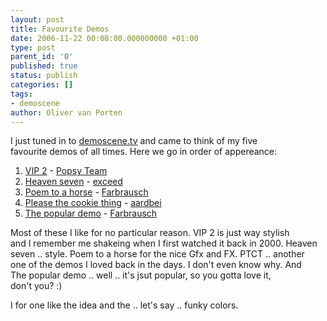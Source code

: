 ```yaml
---
layout: post
title: Favourite Demos
date: 2006-11-22 00:08:00.000000000 +01:00
type: post
parent_id: '0'
published: true
status: publish
categories: []
tags:
- demoscene
author: Oliver van Porten
---
```

I just tuned in to [demoscene.tv](http://www.demoscene.tv) and came to think of my five  
favourite demos of all times. Here we go in order of appereance:

1.  [VIP 2](http://www.pouet.net/prod.php?which=10) - [Popsy Team](http://www.popsyteam.org/)
2.  [Heaven seven](http://www.pouet.net/prod.php?which=5) - [exceed](http://www.exceed.hu/)
3.  [Poem to a horse](http://www.pouet.net/prod.php?which=5569) - [Farbrausch](http://www.farbrausch.de/)
4.  [Please the cookie thing](http://www.pouet.net/prod.php?which=232) - [aardbei](http://www.pouet.net/groups.php?which=86)
5.  [The popular demo](http://www.pouet.net/prod.php?which=9450) - [Farbrausch](http://www.farbrausch.de/)

Most of these I like for no particular reason. VIP 2 is just way stylish  
and I remember me shakeing when I first watched it back in 2000. Heaven  
seven .. style. Poem to a horse for the nice Gfx and FX. PTCT .. another  
one of the demos I loved back in the days. I don't even know why. And  
The popular demo .. well .. it's jsut popular, so you gotta love it,  
don't you? :)

I for one like the idea and the .. let's say .. funky colors.